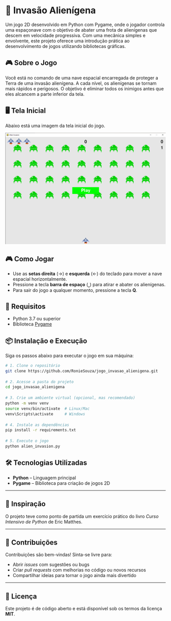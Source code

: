 # 👾 Invasão Alienígena

Um jogo 2D desenvolvido em Python com Pygame, onde o jogador controla uma espaçonave com o objetivo de abater uma frota de alienígenas que descem em velocidade progressiva. Com uma mecânica simples e envolvente, este projeto oferece uma introdução prática ao desenvolvimento de jogos utilizando bibliotecas gráficas.

## 🎮 Sobre o Jogo

Você está no comando de uma nave espacial encarregada de proteger a Terra de uma invasão alienígena. A cada nível, os alienígenas se tornam mais rápidos e perigosos. O objetivo é eliminar todos os inimigos antes que eles alcancem a parte inferior da tela.

## 🖥️ Tela Inicial

Abaixo está uma imagem da tela inicial do jogo.

<p align="center">
  <img src="images/gameplay.png" alt="Tela do Jogo" width="600">
</p>

## 🎮 Como Jogar

- Use as **setas direita** (→) e **esquerda** (←) do teclado para mover a nave espacial horizontalmente.
- Pressione a tecla **barra de espaço** (⎵) para atirar e abater os alienígenas.
- Para sair do jogo a qualquer momento, pressione a tecla **Q**.

## 🚀 Requisitos

- Python 3.7 ou superior
- Biblioteca [Pygame](https://www.pygame.org/)

## 📦 Instalação e Execução

Siga os passos abaixo para executar o jogo em sua máquina:

```bash
# 1. Clone o repositório
git clone https://github.com/RonieSouza/jogo_invasao_alienigena.git

# 2. Acesse a pasta do projeto
cd jogo_invasao_alienigena

# 3. Crie um ambiente virtual (opcional, mas recomendado)
python -m venv venv
source venv/bin/activate  # Linux/Mac
venv\Scripts\activate     # Windows

# 4. Instale as dependências
pip install -r requirements.txt

# 5. Execute o jogo
python alien_invasion.py
```

## 🛠 Tecnologias Utilizadas

- **Python** – Linguagem principal
- **Pygame** – Biblioteca para criação de jogos 2D

---

## 🧠 Inspiração

O projeto teve como ponto de partida um exercício prático do livro *Curso Intensivo de Python* de Eric Matthes.

---

## 🤝 Contribuições

Contribuições são bem-vindas! Sinta-se livre para:

- Abrir *issues* com sugestões ou bugs  
- Criar *pull requests* com melhorias no código ou novos recursos  
- Compartilhar ideias para tornar o jogo ainda mais divertido  

---

## 📄 Licença

Este projeto é de código aberto e está disponível sob os termos da licença **MIT**.